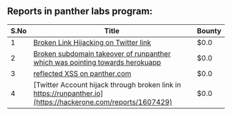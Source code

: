 ## Reports in panther labs program:
| S.No | Title | Bounty |
| ---- | ----- | ------ |
| 1 | [Broken Link Hijacking on Twitter link](https://hackerone.com/reports/1117079) | $0.0 |
| 2 | [Broken subdomain takeover of runpanther which was pointing towards herokuapp](https://hackerone.com/reports/1379910) | $0.0 |
| 3 | [reflected XSS on panther.com](https://hackerone.com/reports/1601140) | $0.0 |
| 4 | [Twitter Account hijack through broken link in https://runpanther.io](https://hackerone.com/reports/1607429) | $0.0 |